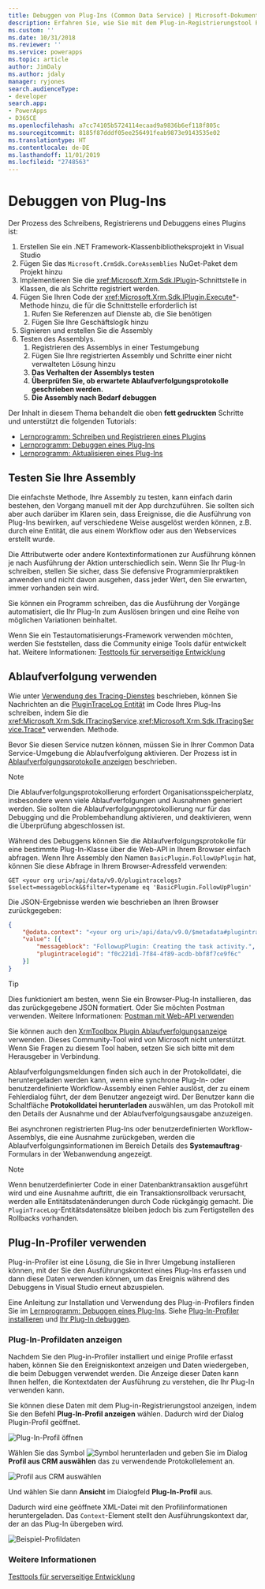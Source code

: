 ```yaml
---
title: Debuggen von Plug-Ins (Common Data Service) | Microsoft-Dokumentation
description: Erfahren Sie, wie Sie mit dem Plug-in-Registrierungstool Plug-Ins debuggen können.
ms.custom: ''
ms.date: 10/31/2018
ms.reviewer: ''
ms.service: powerapps
ms.topic: article
author: JimDaly
ms.author: jdaly
manager: ryjones
search.audienceType:
- developer
search.app:
- PowerApps
- D365CE
ms.openlocfilehash: a7cc74105b5724114ecaad9a9836b6ef118f805c
ms.sourcegitcommit: 8185f87dddf05ee256491feab9873e9143535e02
ms.translationtype: HT
ms.contentlocale: de-DE
ms.lasthandoff: 11/01/2019
ms.locfileid: "2748563"
---
```

# <a name="debug-plug-ins"></a>Debuggen von Plug-Ins

Der Prozess des Schreibens, Registrierens und Debuggens eines Plugins ist:

1. Erstellen Sie ein .NET Framework-Klassenbibliotheksprojekt in Visual Studio
1. Fügen Sie das `Microsoft.CrmSdk.CoreAssemblies` NuGet-Paket dem Projekt hinzu
1. Implementieren Sie die <xref:Microsoft.Xrm.Sdk.IPlugin>-Schnittstelle in Klassen, die als Schritte registriert werden.
1. Fügen Sie Ihren Code der <xref:Microsoft.Xrm.Sdk.IPlugin.Execute*>-Methode hinzu, die für die Schnittstelle erforderlich ist
    1. Rufen Sie Referenzen auf Dienste ab, die Sie benötigen
    1. Fügen Sie Ihre Geschäftslogik hinzu
1. Signieren und erstellen Sie die Assembly
1. Testen des Assemblys.
    1. Registrieren des Assemblys in einer Testumgebung
    1. Fügen Sie Ihre registrierten Assembly und Schritte einer nicht verwalteten Lösung hinzu
    1. **Das Verhalten der Assemblys testen**
    1. **Überprüfen Sie, ob erwartete Ablaufverfolgungsprotokolle geschrieben werden.**
    1. **Die Assembly nach Bedarf debuggen**

Der Inhalt in diesem Thema behandelt die oben **fett gedruckten** Schritte und unterstützt die folgenden Tutorials:

- [Lernprogramm: Schreiben und Registrieren eines Plugins](tutorial-write-plug-in.md)
- [Lernprogramm: Debuggen eines Plug-Ins](tutorial-debug-plug-in.md)
- [Lernprogramm: Aktualisieren eines Plug-Ins](tutorial-update-plug-in.md)

## <a name="test-your-assembly"></a>Testen Sie Ihre Assembly

Die einfachste Methode, Ihre Assembly zu testen, kann einfach darin bestehen, den Vorgang manuell mit der App durchzuführen. Sie sollten sich aber auch darüber im Klaren sein, dass Ereignisse, die die Ausführung von Plug-Ins bewirken, auf verschiedene Weise ausgelöst werden können, z.B. durch eine Entität, die aus einem Workflow oder aus den Webservices erstellt wurde.

Die Attributwerte oder andere Kontextinformationen zur Ausführung können je nach Ausführung der Aktion unterschiedlich sein. Wenn Sie Ihr Plug-In schreiben, stellen Sie sicher, dass Sie defensive Programmierpraktiken anwenden und nicht davon ausgehen, dass jeder Wert, den Sie erwarten, immer vorhanden sein wird.

Sie können ein Programm schreiben, das die Ausführung der Vorgänge automatisiert, die Ihr Plug-In zum Auslösen bringen und eine Reihe von möglichen Variationen beinhaltet.

Wenn Sie ein Testautomatisierungs-Framework verwenden möchten, werden Sie feststellen, dass die Community einige Tools dafür entwickelt hat. Weitere Informationen: [Testtools für serverseitige Entwicklung](testing-tools-server.md)


## <a name="use-tracing"></a>Ablaufverfolgung verwenden

Wie unter [Verwendung des Tracing-Dienstes](write-plug-in.md#use-the-tracing-service) beschrieben, können Sie Nachrichten an die [PluginTraceLog Entität](reference/entities/plugintracelog.md) im Code Ihres Plug-Ins schreiben, indem Sie die <xref:Microsoft.Xrm.Sdk.ITracingService>.<xref:Microsoft.Xrm.Sdk.ITracingService.Trace*> verwenden. Methode.

Bevor Sie diesen Service nutzen können, müssen Sie in Ihrer Common Data Service-Umgebung die Ablaufverfolgung aktivieren. Der Prozess ist in  [Ablaufverfolgungsprotokolle anzeigen](tutorial-write-plug-in.md#view-trace-logs) beschrieben.

> [!NOTE]
> Die Ablaufverfolgungsprotokollierung erfordert Organisationsspeicherplatz, insbesondere wenn viele Ablaufverfolgungen und Ausnahmen generiert werden. Sie sollten die Ablaufverfolgungsprotokollierung nur für das Debugging und die Problembehandlung aktivieren, und deaktivieren, wenn die Überprüfung abgeschlossen ist.

Während des Debuggens können Sie die Ablaufverfolgungsprotokolle für eine bestimmte Plug-In-Klasse über die Web-API in Ihrem Browser einfach abfragen. Wenn Ihre Assembly den Namen `BasicPlugin.FollowUpPlugin` hat, können Sie diese Abfrage in Ihrem Browser-Adressfeld verwenden:

`GET <your org uri>/api/data/v9.0/plugintracelogs?$select=messageblock&$filter=typename eq 'BasicPlugin.FollowUpPlugin'`

Die JSON-Ergebnisse werden wie beschrieben an Ihren Browser zurückgegeben:


```json
{
    "@odata.context": "<your org uri>/api/data/v9.0/$metadata#plugintracelogs(messageblock)",
    "value": [{
        "messageblock": "FollowupPlugin: Creating the task activity.",
        "plugintracelogid": "f0c221d1-7f84-4f89-acdb-bbf8f7ce9f6c"
    }]
}
```

> [!TIP]
> Dies funktioniert am besten, wenn Sie ein Browser-Plug-In installieren, das das zurückgegebene JSON formatiert. Oder Sie möchten Postman verwenden. Weitere Informationen: [Postman mit Web-API verwenden](/dynamics365/customer-engagement/developer/webapi/use-postman-web-api)
> 
> Sie können auch den [XrmToolbox Plugin Ablaufverfolgungsanzeige](https://www.xrmtoolbox.com/plugins/Cinteros.XrmToolBox.PluginTraceViewer/) verwenden. Dieses Community-Tool wird von Microsoft nicht unterstützt. Wenn Sie Fragen zu diesem Tool haben, setzen Sie sich bitte mit dem Herausgeber in Verbindung.

Ablaufverfolgungsmeldungen finden sich auch in der Protokolldatei, die heruntergeladen werden kann, wenn eine synchrone Plug-In- oder benutzerdefinierte Workflow-Assembly einen Fehler auslöst, der zu einem Fehlerdialog führt, der dem Benutzer angezeigt wird. Der Benutzer kann die Schaltfläche **Protokolldatei herunterladen** auswählen, um das Protokoll mit den Details der Ausnahme und der Ablaufverfolgungsausgabe anzuzeigen.

Bei asynchronen registrierten Plug-Ins oder benutzerdefinierten Workflow-Assemblys, die eine Ausnahme zurückgeben, werden die Ablaufverfolgungsinformationen im Bereich Details des **Systemauftrag**-Formulars in der Webanwendung angezeigt.

> [!NOTE]
> Wenn benutzerdefinierter Code in einer Datenbanktransaktion ausgeführt wird und eine Ausnahme auftritt, die ein Transaktionsrollback verursacht, werden alle Entitätsdatenänderungen durch Code rückgängig gemacht. Die `PluginTraceLog`-Entitätsdatensätze bleiben jedoch bis zum Fertigstellen des Rollbacks vorhanden.

## <a name="use-plug-in-profiler"></a>Plug-In-Profiler verwenden

Plug-in-Profiler ist eine Lösung, die Sie in Ihrer Umgebung installieren können, mit der Sie den Ausführungskontext eines Plug-Ins erfassen und dann diese Daten verwenden können, um das Ereignis während des Debuggens in Visual Studio erneut abzuspielen.

Eine Anleitung zur Installation und Verwendung des Plug-in-Profilers finden Sie im [Lernprogramm: Debuggen eines Plug-Ins](tutorial-debug-plug-in.md). Siehe [Plug-In-Profiler installieren](tutorial-debug-plug-in.md#install-plug-in-profiler) und [Ihr Plug-In debuggen](tutorial-debug-plug-in.md#debug-your-plug-in).

### <a name="view-plug-in-profile-data"></a>Plug-In-Profildaten anzeigen

Nachdem Sie den Plug-in-Profiler installiert und einige Profile erfasst haben, können Sie den Ereigniskontext anzeigen und Daten wiedergeben, die beim Debuggen verwendet werden. Die Anzeige dieser Daten kann Ihnen helfen, die Kontextdaten der Ausführung zu verstehen, die Ihr Plug-In verwenden kann.

Sie können diese Daten mit dem Plug-in-Registrierungstool anzeigen, indem Sie den Befehl **Plug-In-Profil anzeigen** wählen. Dadurch wird der Dialog Plugin-Profil geöffnet.

![Plug-In-Profil öffnen](media/view-plug-in-profile.png)

Wählen Sie das Symbol ![Symbol herunterladen](media/prt-down-arrow-icon.png) und geben Sie im Dialog **Profil aus CRM auswählen** das zu verwendende Protokollelement an.

![Profil aus CRM auswählen](media/prt-select-profile-from-crm.png)

Und wählen Sie dann **Ansicht** im Dialogfeld **Plug-In-Profil** aus.

Dadurch wird eine geöffnete XML-Datei mit den Profilinformationen heruntergeladen. Das `Context`-Element stellt den Ausführungskontext dar, der an das Plug-In übergeben wird.

![Beispiel-Profildaten](media/prt-example-profile-data.png)

### <a name="more-information"></a>Weitere Informationen

[Testtools für serverseitige Entwicklung](testing-tools-server.md)